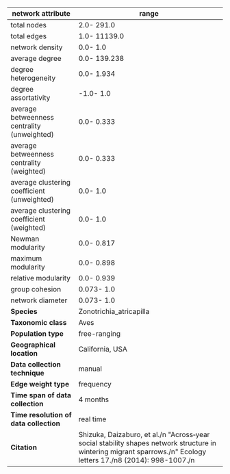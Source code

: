 network attribute|range
---|---
total nodes|2.0- 291.0
total edges|1.0- 11139.0
network density|0.0- 1.0
average degree|0.0- 139.238
degree heterogeneity|0.0- 1.934
degree assortativity|-1.0- 1.0
average betweenness centrality (unweighted)|0.0- 0.333
average betweenness centrality (weighted)|0.0- 0.333
average clustering coefficient (unweighted)|0.0- 1.0
average clustering coefficient (weighted)|0.0- 1.0
Newman modularity|0.0- 0.817
maximum modularity|0.0- 0.898
relative modularity|0.0- 0.939
group cohesion|0.073- 1.0
network diameter|0.073- 1.0
**Species**| Zonotrichia_atricapilla
**Taxonomic class**| Aves
**Population type**| free-ranging
**Geographical location**| California, USA
**Data collection technique**| manual 
**Edge weight type**| frequency
**Time span of data collection**| 4 months
**Time resolution of data collection**| real time
**Citation**| Shizuka, Daizaburo, et al./n "Across‐year social stability shapes network structure in wintering migrant sparrows./n" Ecology letters 17./n8 (2014): 998-1007./n